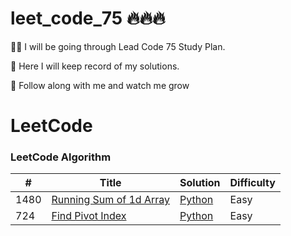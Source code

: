 <h1>leet_code_75 🔥🔥🔥</h1>

💪🏽 I will be going through Lead Code 75 Study Plan.

📝 Here I will keep record of my solutions. 

🌱 Follow along with me and watch me grow

LeetCode
========

### LeetCode Algorithm


| # | Title | Solution | Difficulty |
|---| ----- | -------- | ---------- |
|1480| <a href="https://leetcode.com/problems/running-sum-of-1d-array/">Running Sum of 1d Array</a>|<a href="./algorithms/python/running_sum/running_sum.py">Python</a>| Easy|
|724| <a href="https://leetcode.com/problems/find-pivot-index/">Find Pivot Index</a>|<a href="./algorithms/python/pivot_index/pivot_index.py">Python</a>| Easy|





